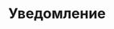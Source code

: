 ---
title: Уведомление
authors:
  - name: No Mo
    url: https://gitee.ru/normalcoder
slug: /gitee-go/pipeline/notification
description: Что такое Gitee Go
origin-url: 
---